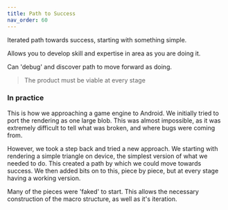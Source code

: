```yaml
---
title: Path to Success
nav_order: 60
---
```


Iterated path towards success, starting with something simple.

Allows you to develop skill and expertise in area as you are doing it.

Can 'debug' and discover path to move forward as doing.

> The product must be viable at every stage

### In practice

This is how we approaching a game engine to Android. We initially tried to port the rendering as one large blob. This was almost impossible, as it was extremely difficult to tell what was broken, and where bugs were coming from.

However, we took a step back and tried a new approach. We starting with rendering a simple triangle on device, the simplest version of what we needed to do. This created a path by which we could move towards success. We then added bits on to this, piece by piece, but at every stage having a working version. 

Many of the pieces were 'faked' to start. This allows the necessary construction of the macro structure, as well as it's iteration. 